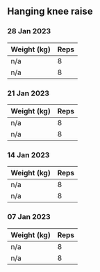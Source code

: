 ## Hanging knee raise

### 28 Jan 2023

| Weight (kg) | Reps |
| ----------- | ---- |
| n/a | 8 |
| n/a | 8 |

### 21 Jan 2023

| Weight (kg) | Reps |
| ----------- | ---- |
| n/a | 8 |
| n/a | 8 |

### 14 Jan 2023

| Weight (kg) | Reps |
| ----------- | ---- |
| n/a | 8 |
| n/a | 8 |

### 07 Jan 2023

| Weight (kg) | Reps |
| ----------- | ---- |
| n/a | 8 |
| n/a | 8 |